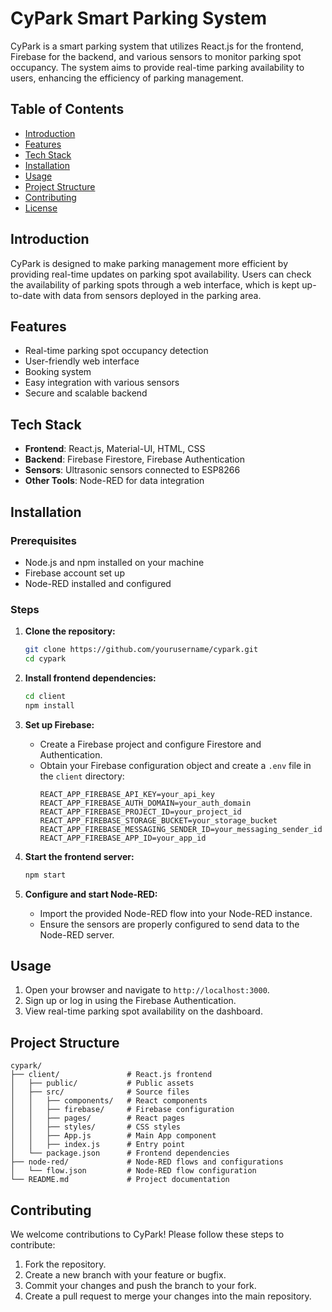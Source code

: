 # CyPark Smart Parking System

CyPark is a smart parking system that utilizes React.js for the frontend, Firebase for the backend, and various sensors to monitor parking spot occupancy. The system aims to provide real-time parking availability to users, enhancing the efficiency of parking management.

## Table of Contents

- [Introduction](#introduction)
- [Features](#features)
- [Tech Stack](#tech-stack)
- [Installation](#installation)
- [Usage](#usage)
- [Project Structure](#project-structure)
- [Contributing](#contributing)
- [License](#license)

## Introduction

CyPark is designed to make parking management more efficient by providing real-time updates on parking spot availability. Users can check the availability of parking spots through a web interface, which is kept up-to-date with data from sensors deployed in the parking area.

## Features

- Real-time parking spot occupancy detection
- User-friendly web interface
- Booking system
- Easy integration with various sensors
- Secure and scalable backend

## Tech Stack

- **Frontend**: React.js, Material-UI, HTML, CSS
- **Backend**: Firebase Firestore, Firebase Authentication
- **Sensors**: Ultrasonic sensors connected to ESP8266
- **Other Tools**: Node-RED for data integration

## Installation

### Prerequisites

- Node.js and npm installed on your machine
- Firebase account set up
- Node-RED installed and configured

### Steps

1. **Clone the repository:**
   ```bash
   git clone https://github.com/yourusername/cypark.git
   cd cypark
   ```

2. **Install frontend dependencies:**
   ```bash
   cd client
   npm install
   ```

3. **Set up Firebase:**
   - Create a Firebase project and configure Firestore and Authentication.
   - Obtain your Firebase configuration object and create a `.env` file in the `client` directory:
     ```plaintext
     REACT_APP_FIREBASE_API_KEY=your_api_key
     REACT_APP_FIREBASE_AUTH_DOMAIN=your_auth_domain
     REACT_APP_FIREBASE_PROJECT_ID=your_project_id
     REACT_APP_FIREBASE_STORAGE_BUCKET=your_storage_bucket
     REACT_APP_FIREBASE_MESSAGING_SENDER_ID=your_messaging_sender_id
     REACT_APP_FIREBASE_APP_ID=your_app_id
     ```

4. **Start the frontend server:**
   ```bash
   npm start
   ```

5. **Configure and start Node-RED:**
   - Import the provided Node-RED flow into your Node-RED instance.
   - Ensure the sensors are properly configured to send data to the Node-RED server.

## Usage

1. Open your browser and navigate to `http://localhost:3000`.
2. Sign up or log in using the Firebase Authentication.
3. View real-time parking spot availability on the dashboard.

## Project Structure

```plaintext
cypark/
├── client/               # React.js frontend
│   ├── public/           # Public assets
│   ├── src/              # Source files
│   │   ├── components/   # React components
│   │   ├── firebase/     # Firebase configuration
│   │   ├── pages/        # React pages
│   │   ├── styles/       # CSS styles
│   │   ├── App.js        # Main App component
│   │   ├── index.js      # Entry point
│   └── package.json      # Frontend dependencies
├── node-red/             # Node-RED flows and configurations
│   └── flow.json         # Node-RED flow configuration
└── README.md             # Project documentation
```

## Contributing

We welcome contributions to CyPark! Please follow these steps to contribute:

1. Fork the repository.
2. Create a new branch with your feature or bugfix.
3. Commit your changes and push the branch to your fork.
4. Create a pull request to merge your changes into the main repository.

